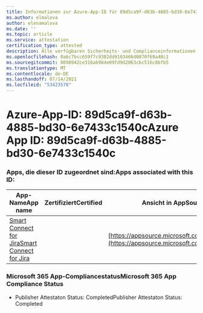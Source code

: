 ```yaml
---
title: Informationen zur Azure-App-ID für 89d5ca9f-d63b-4885-bd30-6e7433c1540c
ms.author: elmalova
author: elenamalova
ms.date: ''
ms.topic: article
ms.service: attestation
certification_type: attested
description: Alle verfügbaren Sicherheits- und Complianceinformationen für 89d5ca9f-d63b-4885-bd30-6e7433c1540c.
ms.openlocfilehash: 0a6c7bcc659f7c9382dd9103466d0070f69a48c1
ms.sourcegitcommit: 0098942ce316ab984e09fd9d2063cbc516c8bfb5
ms.translationtype: MT
ms.contentlocale: de-DE
ms.lasthandoff: 07/14/2021
ms.locfileid: "53423578"
---
```

# <a name="azure-app-id-89d5ca9f-d63b-4885-bd30-6e7433c1540c"></a><span data-ttu-id="af305-103">Azure-App-ID: 89d5ca9f-d63b-4885-bd30-6e7433c1540c</span><span class="sxs-lookup"><span data-stu-id="af305-103">Azure App ID: 89d5ca9f-d63b-4885-bd30-6e7433c1540c</span></span>


### <a name="apps-associated-with-this-id"></a><span data-ttu-id="af305-104">Apps, die dieser ID zugeordnet sind:</span><span class="sxs-lookup"><span data-stu-id="af305-104">Apps associated with this ID:</span></span>
| <span data-ttu-id="af305-105">**App-Name**</span><span class="sxs-lookup"><span data-stu-id="af305-105">**App name**</span></span> | <span data-ttu-id="af305-106">**Zertifiziert**</span><span class="sxs-lookup"><span data-stu-id="af305-106">**Certified**</span></span> | <span data-ttu-id="af305-107">**Ansicht in AppSource**</span><span class="sxs-lookup"><span data-stu-id="af305-107">**View in AppSource**</span></span> |
|-|-|-|
| [<span data-ttu-id="af305-108">Smart Connect for Jira</span><span class="sxs-lookup"><span data-stu-id="af305-108">Smart Connect for Jira</span></span>](https://docs.microsoft.com/en-us/microsoft-365-app-certification/forward/WA200002055) |  | [https://appsource.microsoft.com/product/office/WA200002055](https://appsource.microsoft.com/product/office/WA200002055) |

### <a name="microsoft-365-app-compliance-status"></a><span data-ttu-id="af305-109">Microsoft 365 App-Compliancestatus</span><span class="sxs-lookup"><span data-stu-id="af305-109">Microsoft 365 App Compliance Status</span></span>
- <span data-ttu-id="af305-110">Publisher Attestaton Status: Completed</span><span class="sxs-lookup"><span data-stu-id="af305-110">Publisher Attestaton Status: Completed</span></span>
